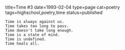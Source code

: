 title=Time #3
date=1993-02-04
type=page
cat=poetry
tags=highschool,poetry,time
status=published
~~~~~~
Time is always against us.
Time takes too long to pass.
Time doesn't take long enough.
Time is a state of mind.
Time is undefined.
Time heals all.
